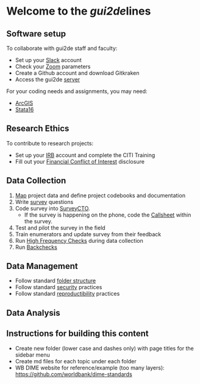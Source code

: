 # Welcome to the _gui2de_**lines**

## Software setup

To collaborate with gui2de staff and faculty:
- Set up your [Slack](1-software-setup/slack.md) account
- Check your [Zoom](1-software-setup/zoom.md) parameters
- Create a Github account and download Gitkraken
- Access the gui2de [server](1-software-setup/server.md)

For your coding needs and assignments, you may need:
- [ArcGIS](1-software-setup/arcgis.md)
- [Stata16](1-software-setup/stata16.md)


## Research Ethics

To contribute to research projects:
- Set up your [IRB](2-research-ethics/IRB.md) account and complete the CITI Training
- Fill out your [Financial Conflict of Interest](2-research-ethics/COI.md) disclosure


## Data Collection

1. [Map](3-data-collection/data-mapping.md) project data and define project codebooks and documentation  
1. Write [survey](3-data-collection/survey-writing.md) questions
1. Code survey into [SurveyCTO](3-data-collection/survey-cto.md).
    - If the survey is happening on the phone, code the [Callsheet](3-data-collection/survey-cto.md) within the survey.
1. Test and pilot the survey in the field
1. Train enumerators and update survey from their feedback
1. Run [High Frequency Checks](3-data-collection/hfc.md) during data collection
1. Run [Backchecks](3-data-collection/backcheck.md)


## Data Management

- Follow standard [folder structure](4-data-management/folder-structure.md)
- Follow standard [security](4-data-management/security.md) practices
- Follow standard [reproductibility](4-data-management/reproductibility.md) practices


## Data Analysis



## Instructions for building this content
- Create new folder (lower case and dashes only) with page titles for the sidebar menu
- Create md files for each topic under each folder
- WB DIME website for reference/example (too many layers): https://github.com/worldbank/dime-standards
